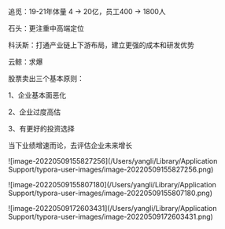 

追觅：19-21年体量 4 -> 20亿，员工400 -> 1800人

石头：更注重中高端定位

科沃斯：打通产业链上下游布局，建立更强的成本和研发优势

云鲸：求爆





股票卖出三个基本原则：

1、企业基本面恶化

2、企业过度高估

3、有更好的投资选择





当下业绩增速而论，去评估企业未来增长

![image-20220509155827256](/Users/yangli/Library/Application Support/typora-user-images/image-20220509155827256.png)

![image-20220509155807180](/Users/yangli/Library/Application Support/typora-user-images/image-20220509155807180.png)











![image-20220509172603431](/Users/yangli/Library/Application Support/typora-user-images/image-20220509172603431.png)